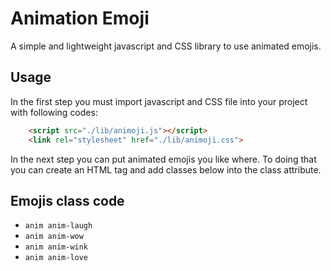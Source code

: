 # Animation Emoji
A simple and lightweight javascript and CSS library to use animated emojis.
## Usage
In the first step you must import javascript and CSS file into your project with following codes:

```html
    <script src="./lib/animoji.js"></script>
    <link rel="stylesheet" href="./lib/animoji.css">
```

In the next step you can put animated emojis you like where. To doing that you can create an HTML tag and add classes below into the class attribute.
## Emojis class code
* `anim anim-laugh`
* `anim anim-wow`
* `anim anim-wink`
* `anim anim-love`